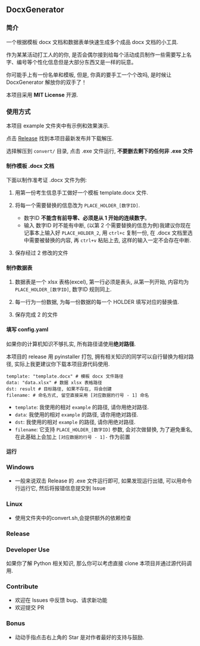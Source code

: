 ## DocxGenerator


### 简介

一个根据模板 docx 文档和数据表单快速生成多个成品 docx 文档的小工具.

作为某某活动打工人的的你, 是否会偶尔接到给每个活动成员制作一些需要写上名字、编号等个性化信息但是大部分东西又是一样的玩意。

你可能手上有一份名单和模板, 但是, 你真的要手工一个个改吗, 是时候让 DocxGenerator 解放你的双手了！

本项目采用 **MIT License** 开源.

### 使用方式

本项目 example 文件夹中有示例和效果演示.

点击 [Release](https://github.com/huan-yp/DocxGenerator/releases) 找到本项目最新发布并下载解压.

选择解压到 `convert/` 目录, 点击 .exe 文件运行, **不要删去剩下的任何非 .exe 文件**

#### 制作模板 .docx 文档

下面以制作准考证 .docx 文件为例:

1. 用第一份考生信息手工做好一个模板 template.docx 文件.

2. 将每一个需要替换的信息改为 `PLACE_HOLDER_[数字ID]`.
    - 数字ID **不能含有前导零、必须是从 1 开始的连续数字**。
    - 输入 数字ID 时不能有中断, (以第 2 个需要替换的信息为例)我建议你现在记事本上输入好 `PLACE_HOLDER_2`, 用 `ctrl+c` 复制一份, 在 .docx 文档里选中需要被替换的内容, 再 `ctrl+v` 粘贴上去, 这样的输入一定不会存在中断.

3. 保存经过 2 修改的文件 

#### 制作数据表

1. 数据表是一个 xlsx 表格(excel), 第一行必须是表头, 从第一列开始, 内容均为 `PLACE_HOLDER_[数字ID]`, 数字ID 规则同上.

2. 每一行为一份数据, 为每一份数据的每一个 HOLDER 填写对应的替换值.

3. 保存完成 2 的文件

#### 填写 config.yaml

如果你的计算机知识不够扎实, 所有路径请使用**绝对路径**.

本项目的 release 用 pyinstaller 打包, 拥有相关知识的同学可以自行替换为相对路径, 实际上我更建议你下载本项目源代码使用.

```
template: "template.docx" # 模板 docx 文件路径
data: "data.xlsx" # 数据 xlsx 表格路径
dst: result # 目标路径, 如果不存在, 将会创建
filename: # 命名方式, 留空直接采用 [对应数据的行号 - 1] 命名
```

- `template`: 我使用的相对 `example` 的路径, 请你用绝对路径.
- `data`: 我使用的相对 `example` 的路径, 请你用绝对路径.
- `dst`: 我使用的相对 `example` 的路径, 请你用绝对路径.
- `filename`: 它支持 `PLACE_HOLDER_[数字ID]` 参数, 会对次做替换, 为了避免重名, 在此基础上会加上 `[对应数据的行号 - 1]-` 作为前置

#### 运行

### Windows

- 一般来说双击 Release 的 .exe 文件运行即可, 如果发现运行出错, 可以用命令行运行它, 然后将报错信息提交到 Issue

### Linux

- 使用文件夹中的convert.sh,会提供额外的依赖检查

### Release


### Developer Use

如果你了解 Python 相关知识, 那么你可以考虑直接 clone 本项目并通过源代码调用.

### Contribute

- 欢迎在 Issues 中反馈 bug、请求新功能
- 欢迎提交 PR

### Bonus

- 动动手指点击右上角的 Star 是对作者最好的支持与鼓励.
